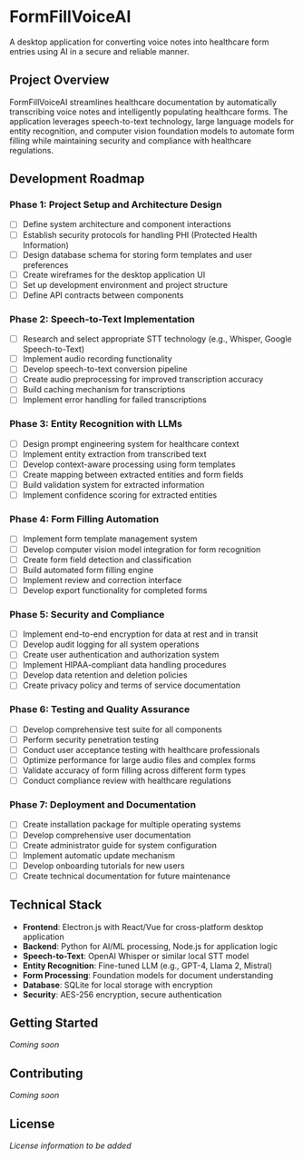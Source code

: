 # FormFillVoiceAI

A desktop application for converting voice notes into healthcare form entries using AI in a secure and reliable manner.

## Project Overview

FormFillVoiceAI streamlines healthcare documentation by automatically transcribing voice notes and intelligently populating healthcare forms. The application leverages speech-to-text technology, large language models for entity recognition, and computer vision foundation models to automate form filling while maintaining security and compliance with healthcare regulations.

## Development Roadmap

### Phase 1: Project Setup and Architecture Design

- [ ] Define system architecture and component interactions
- [ ] Establish security protocols for handling PHI (Protected Health Information)
- [ ] Design database schema for storing form templates and user preferences
- [ ] Create wireframes for the desktop application UI
- [ ] Set up development environment and project structure
- [ ] Define API contracts between components

### Phase 2: Speech-to-Text Implementation

- [ ] Research and select appropriate STT technology (e.g., Whisper, Google Speech-to-Text)
- [ ] Implement audio recording functionality
- [ ] Develop speech-to-text conversion pipeline
- [ ] Create audio preprocessing for improved transcription accuracy
- [ ] Build caching mechanism for transcriptions
- [ ] Implement error handling for failed transcriptions

### Phase 3: Entity Recognition with LLMs

- [ ] Design prompt engineering system for healthcare context
- [ ] Implement entity extraction from transcribed text
- [ ] Develop context-aware processing using form templates
- [ ] Create mapping between extracted entities and form fields
- [ ] Build validation system for extracted information
- [ ] Implement confidence scoring for extracted entities

### Phase 4: Form Filling Automation

- [ ] Implement form template management system
- [ ] Develop computer vision model integration for form recognition
- [ ] Create form field detection and classification
- [ ] Build automated form filling engine
- [ ] Implement review and correction interface
- [ ] Develop export functionality for completed forms

### Phase 5: Security and Compliance

- [ ] Implement end-to-end encryption for data at rest and in transit
- [ ] Develop audit logging for all system operations
- [ ] Create user authentication and authorization system
- [ ] Implement HIPAA-compliant data handling procedures
- [ ] Develop data retention and deletion policies
- [ ] Create privacy policy and terms of service documentation

### Phase 6: Testing and Quality Assurance

- [ ] Develop comprehensive test suite for all components
- [ ] Perform security penetration testing
- [ ] Conduct user acceptance testing with healthcare professionals
- [ ] Optimize performance for large audio files and complex forms
- [ ] Validate accuracy of form filling across different form types
- [ ] Conduct compliance review with healthcare regulations

### Phase 7: Deployment and Documentation

- [ ] Create installation package for multiple operating systems
- [ ] Develop comprehensive user documentation
- [ ] Create administrator guide for system configuration
- [ ] Implement automatic update mechanism
- [ ] Develop onboarding tutorials for new users
- [ ] Create technical documentation for future maintenance

## Technical Stack

- **Frontend**: Electron.js with React/Vue for cross-platform desktop application
- **Backend**: Python for AI/ML processing, Node.js for application logic
- **Speech-to-Text**: OpenAI Whisper or similar local STT model
- **Entity Recognition**: Fine-tuned LLM (e.g., GPT-4, Llama 2, Mistral)
- **Form Processing**: Foundation models for document understanding
- **Database**: SQLite for local storage with encryption
- **Security**: AES-256 encryption, secure authentication

## Getting Started

_Coming soon_

## Contributing

_Coming soon_

## License

_License information to be added_
